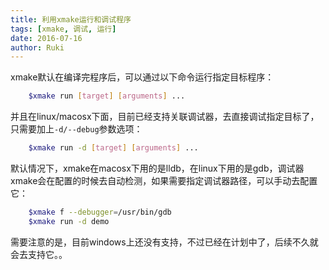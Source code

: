 ```yaml
---
title: 利用xmake运行和调试程序
tags: [xmake, 调试, 运行]
date: 2016-07-16
author: Ruki
---
```


xmake默认在编译完程序后，可以通过以下命令运行指定目标程序：

```bash
    $xmake run [target] [arguments] ...
```

并且在linux/macosx下面，目前已经支持关联调试器，去直接调试指定目标了，只需要加上`-d/--debug`参数选项：

```bash
    $xmake run -d [target] [arguments] ...
```

默认情况下，xmake在macosx下用的是lldb，在linux下用的是gdb，调试器xmake会在配置的时候去自动检测，如果需要指定调试器路径，可以手动去配置它：

```bash
    $xmake f --debugger=/usr/bin/gdb
    $xmake run -d demo 
```

需要注意的是，目前windows上还没有支持，不过已经在计划中了，后续不久就会去支持它。。

